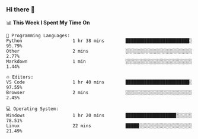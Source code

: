 ### Hi there 👋

<!--START_SECTION:waka-->
📊 **This Week I Spent My Time On** 

```text
💬 Programming Languages: 
Python                   1 hr 38 mins        ████████████████████████░   95.79% 
Other                    2 mins              ░░░░░░░░░░░░░░░░░░░░░░░░░   2.77% 
Markdown                 1 min               ░░░░░░░░░░░░░░░░░░░░░░░░░   1.44%

🔥 Editors: 
VS Code                  1 hr 40 mins        ████████████████████████░   97.55% 
Browser                  2 mins              ░░░░░░░░░░░░░░░░░░░░░░░░░   2.45%

💻 Operating System: 
Windows                  1 hr 20 mins        ███████████████████░░░░░░   78.51% 
Linux                    22 mins             █████░░░░░░░░░░░░░░░░░░░░   21.49%

```


<!--END_SECTION:waka-->
